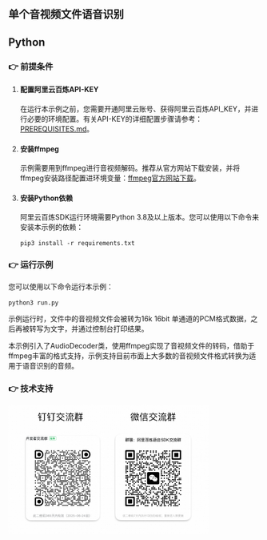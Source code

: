 [comment]: # (title and brief introduction of the sample)
## 单个音视频文件语音识别
## Python

[comment]: # (prerequisites)
### :point_right: 前提条件

1. #### 配置阿里云百炼API-KEY

    在运行本示例之前，您需要开通阿里云账号、获得阿里云百炼API_KEY，并进行必要的环境配置。有关API-KEY的详细配置步骤请参考：[PREREQUISITES.md](../../../../PREREQUISITES.md)。

1. #### 安装ffmpeg

    示例需要用到ffmpeg进行音视频解码。推荐从官方网站下载安装，并将ffmpeg安装路径配置进环境变量：[ffmpeg官方网站下载](https://www.ffmpeg.org/download.html)。

1. #### 安装Python依赖

    阿里云百炼SDK运行环境需要Python 3.8及以上版本。您可以使用以下命令来安装本示例的依赖：
    ```commandline
    pip3 install -r requirements.txt
    ```

[comment]: # (how to run the sample and expected results)
### :point_right: 运行示例
您可以使用以下命令运行本示例：

```commandline
python3 run.py
```

示例运行时，文件中的音视频文件会被转为16k 16bit 单通道的PCM格式数据，之后再被转写为文字，并通过控制台打印结果。

本示例引入了AudioDecoder类，使用ffmpeg实现了音视频文件的转码，借助于ffmpeg丰富的格式支持，示例支持目前市面上大多数的音视频文件格式转换为适用于语音识别的音频。

[comment]: # (technical support of the sample)
### :point_right: 技术支持
<img src="../../../../docs/image/groups.png" width="400"/>

    